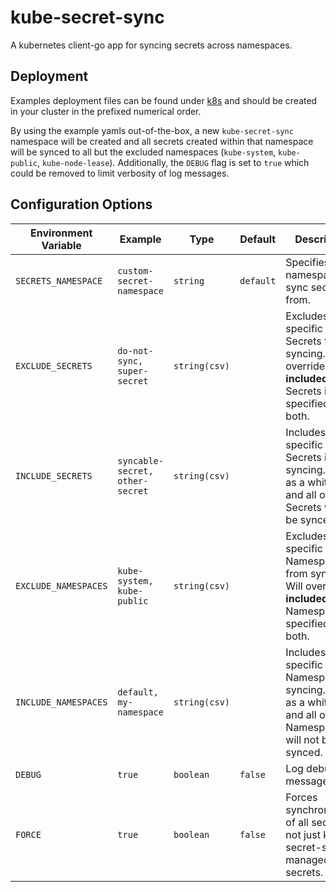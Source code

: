 # kube-secret-sync

A kubernetes client-go app for syncing secrets across namespaces.

## Deployment

Examples deployment files can be found under [k8s](/k8s) and should be created in your cluster in the prefixed numerical order.

By using the example yamls out-of-the-box, a new `kube-secret-sync` namespace will be created and all secrets created within that namespace will be synced to all but the excluded namespaces (`kube-system`, `kube-public`, `kube-node-lease`). Additionally, the `DEBUG` flag is set to `true` which could be removed to limit verbosity of log messages.

## Configuration Options

| Environment Variable | Example | Type | Default | Description |
| -------------------- | ------- | ---- | ------- | ----------- |
| `SECRETS_NAMESPACE`  | `custom-secret-namespace` | `string` | `default` | Specifies which namespace to sync secrets from. |
| `EXCLUDE_SECRETS`    | `do-not-sync, super-secret` | `string(csv)` | | Excludes specific Secrets from syncing. Will override **included** Secrets if specified in both. |
| `INCLUDE_SECRETS`    | `syncable-secret, other-secret` | `string(csv)` | | Includes specific Secrets in syncing. Acts as a whitelist and all other Secrets will not be synced. |
| `EXCLUDE_NAMESPACES` | `kube-system, kube-public` | `string(csv)` | | Excludes specific Namespaces from syncing. Will override **included** Namespaces if specified in both. |
| `INCLUDE_NAMESPACES` | `default, my-namespace` | `string(csv)` | | Includes specific Namespaces in syncing. Acts as a whitelist and all other Namespaces will not be synced. |
| `DEBUG` | `true` | `boolean` | `false` | Log debug messages. |
| `FORCE` | `true` | `boolean` | `false` | Forces synchronization of all secrets, not just kube-secret-sync managed secrets. |
